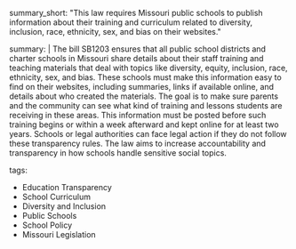 summary_short: "This law requires Missouri public schools to publish information about their training and curriculum related to diversity, inclusion, race, ethnicity, sex, and bias on their websites."

summary: |
  The bill SB1203 ensures that all public school districts and charter schools in Missouri share details about their staff training and teaching materials that deal with topics like diversity, equity, inclusion, race, ethnicity, sex, and bias. These schools must make this information easy to find on their websites, including summaries, links if available online, and details about who created the materials. The goal is to make sure parents and the community can see what kind of training and lessons students are receiving in these areas. This information must be posted before such training begins or within a week afterward and kept online for at least two years. Schools or legal authorities can face legal action if they do not follow these transparency rules. The law aims to increase accountability and transparency in how schools handle sensitive social topics.

tags:
  - Education Transparency
  - School Curriculum
  - Diversity and Inclusion
  - Public Schools
  - School Policy
  - Missouri Legislation
